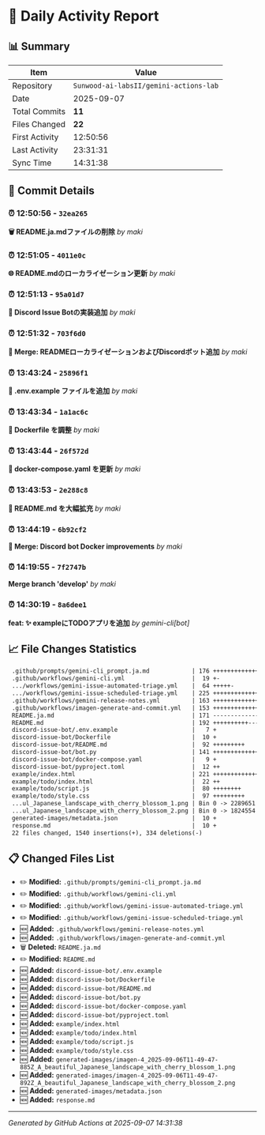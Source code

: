 # 📅 Daily Activity Report

## 📊 Summary
| Item | Value |
|------|-------|
| Repository | `Sunwood-ai-labsII/gemini-actions-lab` |
| Date | 2025-09-07 |
| Total Commits | **11** |
| Files Changed | **22** |
| First Activity | 12:50:56 |
| Last Activity | 23:31:31 |
| Sync Time | 14:31:38 |

## 📝 Commit Details

### ⏰ 12:50:56 - `32ea265`
**🗑️ README.ja.mdファイルの削除**
*by maki*

### ⏰ 12:51:05 - `4011e0c`
**🌐 README.mdのローカライゼーション更新**
*by maki*

### ⏰ 12:51:13 - `95a01d7`
**🤖 Discord Issue Botの実装追加**
*by maki*

### ⏰ 12:51:32 - `703f6d0`
**🔀 Merge: READMEローカライゼーションおよびDiscordボット追加**
*by maki*

### ⏰ 13:43:24 - `25896f1`
**📄 .env.example ファイルを追加**
*by maki*

### ⏰ 13:43:34 - `1a1ac6c`
**🐳 Dockerfile を調整**
*by maki*

### ⏰ 13:43:44 - `26f572d`
**🔧 docker-compose.yaml を更新**
*by maki*

### ⏰ 13:43:53 - `2e288c8`
**📖 README.md を大幅拡充**
*by maki*

### ⏰ 13:44:19 - `6b92cf2`
**🔀 Merge: Discord bot Docker improvements**
*by maki*

### ⏰ 14:19:55 - `7f2747b`
**Merge branch 'develop'**
*by maki*

### ⏰ 14:30:19 - `8a6dee1`
**feat: ✨ exampleにTODOアプリを追加**
*by gemini-cli[bot]*

## 📈 File Changes Statistics

```diff
 .github/prompts/gemini-cli_prompt.ja.md            | 176 +++++++++++++++-
 .github/workflows/gemini-cli.yml                   |  19 +-
 .../workflows/gemini-issue-automated-triage.yml    |  64 +++++-
 .../workflows/gemini-issue-scheduled-triage.yml    | 225 +++++++++++++++------
 .github/workflows/gemini-release-notes.yml         | 163 +++++++++++++++
 .github/workflows/imagen-generate-and-commit.yml   | 153 ++++++++++++++
 README.ja.md                                       | 171 ----------------
 README.md                                          | 192 ++++++++++--------
 discord-issue-bot/.env.example                     |   7 +
 discord-issue-bot/Dockerfile                       |  10 +
 discord-issue-bot/README.md                        |  92 +++++++++
 discord-issue-bot/bot.py                           | 141 +++++++++++++
 discord-issue-bot/docker-compose.yaml              |   9 +
 discord-issue-bot/pyproject.toml                   |  12 ++
 example/index.html                                 | 221 ++++++++++++++++++++
 example/todo/index.html                            |  22 ++
 example/todo/script.js                             |  80 ++++++++
 example/todo/style.css                             |  97 +++++++++
 ...ul_Japanese_landscape_with_cherry_blossom_1.png | Bin 0 -> 2289651 bytes
 ...ul_Japanese_landscape_with_cherry_blossom_2.png | Bin 0 -> 1824554 bytes
 generated-images/metadata.json                     |  10 +
 response.md                                        |  10 +
 22 files changed, 1540 insertions(+), 334 deletions(-)
```

## 📋 Changed Files List

- ✏️ **Modified:** `.github/prompts/gemini-cli_prompt.ja.md`
- ✏️ **Modified:** `.github/workflows/gemini-cli.yml`
- ✏️ **Modified:** `.github/workflows/gemini-issue-automated-triage.yml`
- ✏️ **Modified:** `.github/workflows/gemini-issue-scheduled-triage.yml`
- 🆕 **Added:** `.github/workflows/gemini-release-notes.yml`
- 🆕 **Added:** `.github/workflows/imagen-generate-and-commit.yml`
- 🗑️ **Deleted:** `README.ja.md`
- ✏️ **Modified:** `README.md`
- 🆕 **Added:** `discord-issue-bot/.env.example`
- 🆕 **Added:** `discord-issue-bot/Dockerfile`
- 🆕 **Added:** `discord-issue-bot/README.md`
- 🆕 **Added:** `discord-issue-bot/bot.py`
- 🆕 **Added:** `discord-issue-bot/docker-compose.yaml`
- 🆕 **Added:** `discord-issue-bot/pyproject.toml`
- 🆕 **Added:** `example/index.html`
- 🆕 **Added:** `example/todo/index.html`
- 🆕 **Added:** `example/todo/script.js`
- 🆕 **Added:** `example/todo/style.css`
- 🆕 **Added:** `generated-images/imagen-4_2025-09-06T11-49-47-885Z_A_beautiful_Japanese_landscape_with_cherry_blossom_1.png`
- 🆕 **Added:** `generated-images/imagen-4_2025-09-06T11-49-47-892Z_A_beautiful_Japanese_landscape_with_cherry_blossom_2.png`
- 🆕 **Added:** `generated-images/metadata.json`
- 🆕 **Added:** `response.md`

---
*Generated by GitHub Actions at 2025-09-07 14:31:38*
